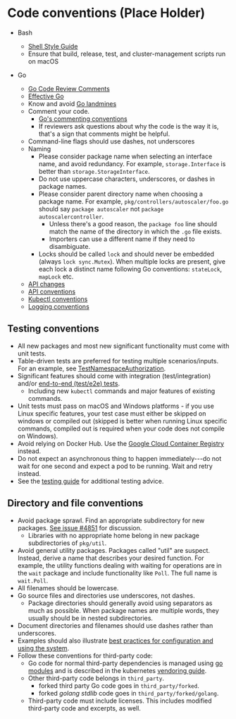 # Code conventions (Place Holder)

  - Bash
    - [Shell Style Guide](../styleguide/shellguide.md)
    - Ensure that build, release, test, and cluster-management scripts run on macOS

  - Go
    - [Go Code Review Comments](https://github.com/golang/go/wiki/CodeReviewComments)
    - [Effective Go](https://golang.org/doc/effective_go.html)
    - Know and avoid [Go landmines](https://gist.github.com/lavalamp/4bd23295a9f32706a48f)
    - Comment your code.
      - [Go's commenting conventions](http://blog.golang.org/godoc-documenting-go-code)
      - If reviewers ask questions about why the code is the way it is, that's a sign that comments might be helpful.
    - Command-line flags should use dashes, not underscores
    - Naming
      - Please consider package name when selecting an interface name, and avoid redundancy. For example, `storage.Interface` is better than `storage.StorageInterface`.
      - Do not use uppercase characters, underscores, or dashes in package names.
      - Please consider parent directory name when choosing a package name. For example, `pkg/controllers/autoscaler/foo.go` should say `package autoscaler` not `package autoscalercontroller`.
          - Unless there's a good reason, the `package foo` line should match the name of the directory in which the `.go` file exists.
          - Importers can use a different name if they need to disambiguate.
      - Locks should be called `lock` and should never be embedded (always `lock sync.Mutex`). When multiple locks are present, give each lock a distinct name following Go conventions: `stateLock`, `mapLock` etc.
    - [API changes](/contributors/devel/sig-architecture/api_changes.md)
    - [API conventions](/contributors/devel/sig-architecture/api-conventions.md)
    - [Kubectl conventions](/contributors/devel/sig-cli/kubectl-conventions.md)
    - [Logging conventions](/contributors/devel/sig-instrumentation/logging.md)

## Testing conventions

  - All new packages and most new significant functionality must come with unit tests.
  - Table-driven tests are preferred for testing multiple scenarios/inputs. For an example, see [TestNamespaceAuthorization](https://git.k8s.io/kubernetes/test/integration/auth/auth_test.go).
  - Significant features should come with integration (test/integration) and/or [end-to-end (test/e2e) tests](/contributors/devel/sig-testing/e2e-tests.md).
    - Including new `kubectl` commands and major features of existing commands.
  - Unit tests must pass on macOS and Windows platforms - if you use Linux specific features, your test case must either be skipped on windows or compiled out (skipped is better when running Linux specific commands, compiled out is required when your code does not compile on Windows).
  - Avoid relying on Docker Hub. Use the [Google Cloud Container Registry](https://gcr.io) instead.
  - Do not expect an asynchronous thing to happen immediately---do not wait for one second and expect a pod to be running. Wait and retry instead.
  - See the [testing guide](/contributors/devel/sig-testing/testing.md) for additional testing advice.

## Directory and file conventions

  - Avoid package sprawl. Find an appropriate subdirectory for new packages. [See issue #4851](http://issues.k8s.io/4851) for discussion.
    - Libraries with no appropriate home belong in new package subdirectories of `pkg/util`.
  - Avoid general utility packages. Packages called "util" are suspect. Instead, derive a name that describes your desired function. For example, the utility functions dealing with waiting for operations are in the `wait` package and include functionality like `Poll`. The full name is `wait.Poll`.
  - All filenames should be lowercase.
  - Go source files and directories use underscores, not dashes.
    - Package directories should generally avoid using separators as much as possible. When package names are multiple words, they usually should be in nested subdirectories.
  - Document directories and filenames should use dashes rather than underscores.
  - Examples should also illustrate [best practices for configuration and using the system](https://kubernetes.io/docs/concepts/configuration/overview/).
  - Follow these conventions for third-party code:
    - Go code for normal third-party dependencies is managed using [go modules](https://github.com/golang/go/wiki/Modules) and is described in the kubernetes [vendoring guide](/contributors/devel/sig-architecture/vendor.md).
    - Other third-party code belongs in `third_party`.
      - forked third party Go code goes in `third_party/forked`.
      - forked _golang stdlib_ code goes in `third_party/forked/golang`.
    - Third-party code must include licenses. This includes modified third-party code and excerpts, as well.